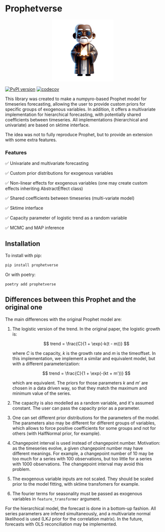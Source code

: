 # Prophetverse

<p align="center">
<img src="docs/static/logo-removebg.png" width="200">

</p>

[![PyPI version](https://badge.fury.io/py/prophetverse.svg)](https://badge.fury.io/py/prophetverse)
[![codecov](https://codecov.io/gh/felipeangelimvieira/prophetverse/graph/badge.svg?token=O37PGJI3ZX)](https://codecov.io/gh/felipeangelimvieira/prophetverse)


This library was created to make a numpyro-based Prophet model for timeseries forecasting, allowing the user to provide custom priors for specific groups of exogenous variables. In addition, it offers a multivariate implementation for hierarchical forecasting, with potentially shared coefficients between timeseries. All implementations (hierarchical and univariate) are based on sktime interface.

The idea was not to fully reproduce Prophet, but to provide an extension with some extra features.

### Features

✅ Univariate and multivariate forecasting

✅ Custom prior distributions for exogenous variables

✅ Non-linear effects for exogenous variables (one may create custom effects inheriting AbstractEffect class)

✅ Shared coefficients between timeseries (multi-variate model)

✅ Sktime interface

✅ Capacity parameter of logistic trend as a random variable

✅ MCMC and MAP inference


## Installation

To install with pip:

```bash
pip install prophetverse
```

Or with poetry:

```bash
poetry add prophetverse
```


## Differences between this Prophet and the original one

The main differences with the original Prophet model are:

1. The logistic version of the trend. In the original paper, the logistic growth is:

    $$
    trend = \frac{C}{1 + \exp(-k(t - m))}
    $$

    where $C$ is the capacity, $k$ is the growth rate and $m$ is the timeoffset. In this implementation, we implement a similar and equivalent model, but with a different parameterization:

    $$
    trend = \frac{C}{1 + \exp(-(kt + m'))}
    $$

    which are equivalent. The priors for those parameters $k$ and $m'$ are chosen in a data driven way, so that they match the maximum and minimum value of the series.

2. The capacity is also modelled as a random variable, and it's assumed constant. The user can pass the capacity prior as a parameter.
3. One can set different prior distributions for the parameters of the model. The parameters also may be different for different groups of variables, which allows to force positive coefficients for some groups and not for others (with HalfNormal prior, for example).
4. Changepoint interval is used instead of changepoint number. Motivation: as the timeseries evolve, a given changepoint number may have different meanings. For example, a changepoint number of 10 may be too much for a series with 100 observations, but too little for a series with 1000 observations. The changepoint interval may avoid this problem.
5. The exogenous variable inputs are not scaled. They should be scaled prior to the model fitting, with sktime transfomers for example.
6. The fourier terms for seasonality must be passed as exogenous variables in `feature_transformer` argument.

For the hierarchical model, the forecast is done in a bottom-up fashion. All series parameters are infered simultaneously, and a multivariate normal likelihood is used (LKJ prior for the correlation matrix). In the future, forecasts with OLS reconciliation may be implemented.
